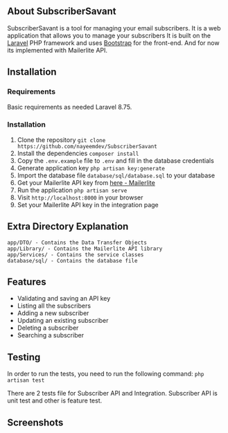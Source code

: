 ## About SubscriberSavant
SubscriberSavant is a tool for managing your email subscribers. It is a web application that allows you to manage your subscribers It is built on the [Laravel](http://laravel.com) PHP framework and uses [Bootstrap](http://getbootstrap.com) for the front-end. And for now its implemented with Mailerlite API.

## Installation
### Requirements
Basic requirements as needed Laravel 8.75.

### Installation
1. Clone the repository `git clone https://github.com/nayeemdev/SubscriberSavant`
2. Install the dependencies `composer install`
3. Copy the `.env.example` file to `.env` and fill in the database credentials
4. Generate application key `php artisan key:generate`
5. Import the database file `database/sql/database.sql` to your database
6. Get your Mailerlite API key from [here - Mailerlite](https://developers.mailerlite.com/)
7. Run the application `php artisan serve`
8. Visit `http://localhost:8000` in your browser
9. Set your Mailerlite API key in the integration page

## Extra Directory Explanation
```
app/DTO/ - Contains the Data Transfer Objects
app/Library/ - Contains the Mailerlite API library
app/Services/ - Contains the service classes
database/sql/ - Contains the database file
```
## Features
- Validating and saving an API key
- Listing all the subscribers
- Adding a new subscriber
- Updating an existing subscriber
- Deleting a subscriber
- Searching a subscriber

## Testing
In order to run the tests, you need to run the following command:
`php artisan test`

There are 2 tests file for Subscriber API and Integration. Subscriber API is unit test and other is feature test.

## Screenshots





